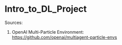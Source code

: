 # Intro_to_DL_Project

Sources:
1. OpenAI Multi-Particle Environment: https://github.com/openai/multiagent-particle-envs
